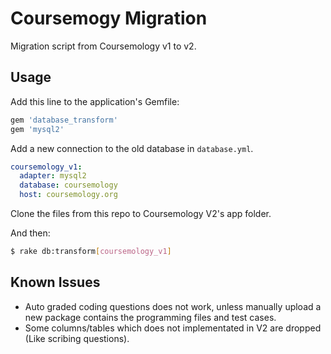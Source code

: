 # Coursemogy Migration
Migration script from Coursemology v1 to v2.

## Usage
Add this line to the application's Gemfile:

```ruby
gem 'database_transform'
gem 'mysql2'
```

Add a new connection to the old database in `database.yml`.
```yaml
coursemology_v1:
  adapter: mysql2
  database: coursemology
  host: coursemology.org
```

Clone the files from this repo to Coursemology V2's app folder.

And then:
```sh
$ rake db:transform[coursemology_v1]
```

## Known Issues
- Auto graded coding questions does not work, unless manually upload a new package contains the programming files and test cases.
- Some columns/tables which does not implementated in V2 are dropped (Like scribing questions).

